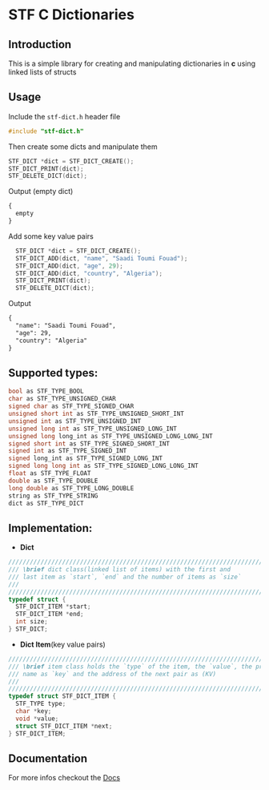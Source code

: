 # STF C Dictionaries

## Introduction

This is a simple library for creating and manipulating dictionaries in **c** using linked lists of structs

## Usage

Include the `stf-dict.h` header file
```c
#include "stf-dict.h"
```
Then create some dicts and manipulate them
```c
STF_DICT *dict = STF_DICT_CREATE();
STF_DICT_PRINT(dict);
STF_DELETE_DICT(dict);
```
Output (empty dict)
```txt
{
  empty
}
```
Add some key value pairs
```c
  STF_DICT *dict = STF_DICT_CREATE();
  STF_DICT_ADD(dict, "name", "Saadi Toumi Fouad");
  STF_DICT_ADD(dict, "age", 29);
  STF_DICT_ADD(dict, "country", "Algeria");
  STF_DICT_PRINT(dict);
  STF_DELETE_DICT(dict);
```
Output
```txt
{
  "name": "Saadi Toumi Fouad",
  "age": 29,
  "country": "Algeria"
}
```

## Supported types:
```c
bool as STF_TYPE_BOOL
char as STF_TYPE_UNSIGNED_CHAR
signed char as STF_TYPE_SIGNED_CHAR
unsigned short int as STF_TYPE_UNSIGNED_SHORT_INT
unsigned int as STF_TYPE_UNSIGNED_INT
unsigned long int as STF_TYPE_UNSIGNED_LONG_INT
unsigned long long_int as STF_TYPE_UNSIGNED_LONG_LONG_INT
signed short int as STF_TYPE_SIGNED_SHORT_INT
signed int as STF_TYPE_SIGNED_INT
signed long_int as STF_TYPE_SIGNED_LONG_INT
signed long long int as STF_TYPE_SIGNED_LONG_LONG_INT
float as STF_TYPE_FLOAT
double as STF_TYPE_DOUBLE
long double as STF_TYPE_LONG_DOUBLE
string as STF_TYPE_STRING
dict as STF_TYPE_DICT
```

## Implementation:
* **Dict**
```c
////////////////////////////////////////////////////////////////////////////////
/// \brief dict class(linked list of items) with the first and
/// last item as `start`, `end` and the number of items as `size`
///
////////////////////////////////////////////////////////////////////////////////
typedef struct {
  STF_DICT_ITEM *start;
  STF_DICT_ITEM *end;
  int size;
} STF_DICT;
```
* **Dict Item**(key value pairs)
```c
////////////////////////////////////////////////////////////////////////////////
/// \brief item class holds the `type` of the item, the `value`, the property
/// name as `key` and the address of the next pair as (KV)
///
////////////////////////////////////////////////////////////////////////////////
typedef struct STF_DICT_ITEM {
  STF_TYPE type;
  char *key;
  void *value;
  struct STF_DICT_ITEM *next;
} STF_DICT_ITEM;
```

## Documentation

For more infos checkout the [Docs](https://github.com/Tommy-LifeLongLearner/STF_cdict/wiki)
